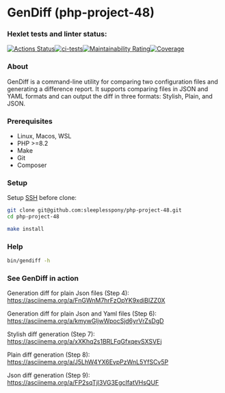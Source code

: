 # GenDiff (php-project-48)

### Hexlet tests and linter status:

[![Actions Status](https://github.com/sleeplesspony/php-project-48/actions/workflows/hexlet-check.yml/badge.svg)](https://github.com/sleeplesspony/php-project-48/actions)[![ci-tests](https://github.com/sleeplesspony/php-project-48/actions/workflows/wofkflow.yml/badge.svg)](https://github.com/sleeplesspony/php-project-48/actions/workflows/wofkflow.yml)[![Maintainability Rating](https://sonarcloud.io/api/project_badges/measure?project=sleeplesspony_php-project-48&metric=sqale_rating)](https://sonarcloud.io/summary/new_code?id=sleeplesspony_php-project-48)[![Coverage](https://sonarcloud.io/api/project_badges/measure?project=sleeplesspony_php-project-48&metric=coverage)](https://sonarcloud.io/summary/new_code?id=sleeplesspony_php-project-48)

### About

GenDiff is a command-line utility for comparing two configuration files and generating a difference report. It supports comparing files in JSON and YAML formats and can output the diff in three formats: Stylish, Plain, and JSON.

### Prerequisites

* Linux, Macos, WSL
* PHP >=8.2
* Make
* Git
* Composer

### Setup

Setup [SSH](https://docs.github.com/en/authentication/connecting-to-github-with-ssh) before clone:

```bash
git clone git@github.com:sleeplesspony/php-project-48.git
cd php-project-48

make install
```

### Help
```bash
bin/gendiff -h
```

### See GenDiff in action

Generation diff for plain Json files (Step 4):
https://asciinema.org/a/FnGWnM7hrFzOpYK9xdiBIZZ0X

Generation diff for plain Json and Yaml files (Step 6):
https://asciinema.org/a/kmywGljwWpocSjd6yrVrZsDgD

Stylish diff generation (Step 7):
https://asciinema.org/a/xXKhq2s1BRLFqGfxqevSXSVEj

Plain diff generation (Step 8):
https://asciinema.org/a/J5LhW4YX6EvpPzWnL5YfSCv5P

Json diff generation (Step 9):
https://asciinema.org/a/FP2sqTjl3VG3EgcIfatVHsQUF

